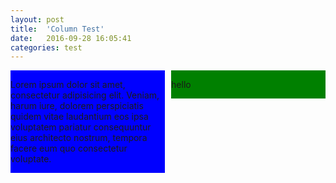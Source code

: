 ```yaml
---
layout: post
title:  'Column Test'
date:   2016-09-28 16:05:41
categories: test
---
```


<style>
.two-columns {
    width: 100%;
    height: auto;
    background-color: yellow;
    position: relative;
}

.column-a, .column-b {
    width: 49%;
    display: inline-block;
}

.column-a {
    float: left;
    background-color: blue;
}

.column-b {
    background-color: green;
    float: right;
}

</style>

<div class='two-columns'>

<div class='column-a'>
    <p>Lorem ipsum dolor sit amet, consectetur adipisicing elit. Veniam, harum iure, dolorem perspiciatis quidem vitae laudantium eos ipsa voluptatem pariatur consequuntur eius architecto nostrum, tempora facere eum quo consectetur voluptate.</p>
</div>

<div class='column-b'>
    <p>hello</p>
</div>

</div>